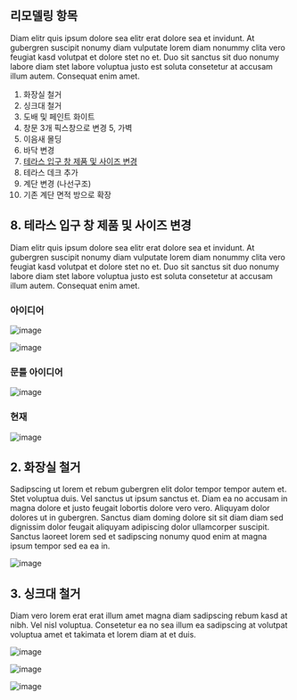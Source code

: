 ## 리모델링 항목
Diam elitr quis ipsum dolore sea elitr erat dolore sea et invidunt. At gubergren suscipit nonumy diam vulputate lorem diam nonummy clita vero feugiat kasd volutpat et dolore stet no et. Duo sit sanctus sit duo nonumy labore diam stet labore voluptua justo est soluta consetetur at accusam illum autem. Consequat enim amet.

1. 화장실 철거
2. 싱크대 철거
3. 도배 및 페인트 화이트
4. 창문 3개 픽스창으로 변경
5, 가벽
6. 이음새 몰딩 
7. 바닥 변경
8. [테라스 입구 창 제품 및 사이즈 변경](https://github.com/jamesnet214/remodeling/blob/main/README.md#8-%ED%85%8C%EB%9D%BC%EC%8A%A4-%EC%9E%85%EA%B5%AC-%EC%B0%BD-%EC%A0%9C%ED%92%88-%EB%B0%8F-%EC%82%AC%EC%9D%B4%EC%A6%88-%EB%B3%80%EA%B2%BD)
9. 테라스 데크 추가
10. 계단 변경 (나선구조)
11. 기존 계단 면적 방으로 확장

## 8. 테라스 입구 창 제품 및 사이즈 변경
Diam elitr quis ipsum dolore sea elitr erat dolore sea et invidunt. At gubergren suscipit nonumy diam vulputate lorem diam nonummy clita vero feugiat kasd volutpat et dolore stet no et. Duo sit sanctus sit duo nonumy labore diam stet labore voluptua justo est soluta consetetur at accusam illum autem. Consequat enim amet.

### 아이디어

![image](https://user-images.githubusercontent.com/52397976/212521915-db398958-5ae2-4f2d-be0f-ba56a4b32d4b.png)

![image](https://user-images.githubusercontent.com/52397976/212521917-29baa46a-1d51-486f-a75c-f74ba3d9f4ba.png)

### 문틀 아이디어

![image](https://user-images.githubusercontent.com/52397976/212522374-af04e7cd-50ec-4a02-bb09-6b583848389e.png)

### 현재

![image](https://user-images.githubusercontent.com/52397976/212521987-2a76df1a-d5a6-4a42-85ff-ec3b49411ae6.png)


## 2. 화장실 철거
Sadipscing ut lorem et rebum gubergren elit dolor tempor tempor autem et. Stet voluptua duis. Vel sanctus ut ipsum sanctus et. Diam ea no accusam in magna dolore et justo feugait lobortis dolore vero vero. Aliquyam dolor dolores ut in gubergren. Sanctus diam doming dolore sit sit diam diam sed dignissim dolor feugait aliquyam adipiscing dolor ullamcorper suscipit. Sanctus laoreet lorem sed et sadipscing nonumy quod enim at magna ipsum tempor sed ea ea in.

![image](https://user-images.githubusercontent.com/52397976/212522180-5b321d20-02dd-4b72-b3a7-c5025d68961e.png)

## 3. 싱크대 철거
Diam vero lorem erat erat illum amet magna diam sadipscing rebum kasd at nibh. Vel nisl voluptua. Consetetur ea no sea illum ea sadipscing at volutpat voluptua amet et takimata et lorem diam at et duis.

![image](https://user-images.githubusercontent.com/52397976/212522246-f001fbdd-7da6-47e6-8052-0568ee83ce2b.png)

![image](https://user-images.githubusercontent.com/52397976/212532664-5531798d-1a68-4d70-8a7f-a6f446d987f4.png)

![image](https://user-images.githubusercontent.com/52397976/212532669-d034d3be-721a-41c6-b83a-6f7e0db00645.png)

